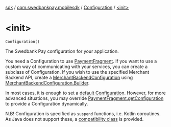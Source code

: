 [sdk](../../index.md) / [com.swedbankpay.mobilesdk](../index.md) / [Configuration](index.md) / [&lt;init&gt;](./-init-.md)

# &lt;init&gt;

`Configuration()`

The Swedbank Pay configuration for your application.

You need a Configuration to use [PaymentFragment](../-payment-fragment/index.md).
If you want to use a custom way of communicating with your services,
you can create a subclass of Configuration.
If you wish to use the specified Merchant Backend API,
create a [MerchantBackendConfiguration](#) using [MerchantBackendConfiguration.Builder](#).

In most cases, it is enough to set a
[default Configuration](../-payment-fragment/default-configuration.md).
However, for more advanced situations, you may override [PaymentFragment.getConfiguration](../-payment-fragment/get-configuration.md)
to provide a Configuration dynamically.

N.B! Configuration is specified as `suspend` functions, i.e. Kotlin coroutines.
As Java does not support these, a [compatibility class](../-configuration-compat/index.md)
is provided.

